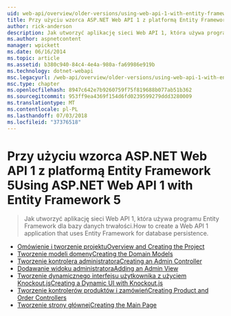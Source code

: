 ```yaml
---
uid: web-api/overview/older-versions/using-web-api-1-with-entity-framework-5/index
title: Przy użyciu wzorca ASP.NET Web API 1 z platformą Entity Framework 5 | Dokumentacja firmy Microsoft
author: rick-anderson
description: Jak utworzyć aplikację sieci Web API 1, która używa programu Entity Framework dla bazy danych trwałości.
ms.author: aspnetcontent
manager: wpickett
ms.date: 06/16/2014
ms.topic: article
ms.assetid: b380c940-84c4-4e4a-980a-fa69986e919b
ms.technology: dotnet-webapi
msc.legacyurl: /web-api/overview/older-versions/using-web-api-1-with-entity-framework-5
msc.type: chapter
ms.openlocfilehash: 8947c642e7b9260759f75f819688b077ab51b362
ms.sourcegitcommit: 953ff9ea4369f154d6fd0239599279ddd3280009
ms.translationtype: MT
ms.contentlocale: pl-PL
ms.lasthandoff: 07/03/2018
ms.locfileid: "37376518"
---
```

<a name="using-aspnet-web-api-1-with-entity-framework-5"></a><span data-ttu-id="db9ae-103">Przy użyciu wzorca ASP.NET Web API 1 z platformą Entity Framework 5</span><span class="sxs-lookup"><span data-stu-id="db9ae-103">Using ASP.NET Web API 1 with Entity Framework 5</span></span>
====================
> <span data-ttu-id="db9ae-104">Jak utworzyć aplikację sieci Web API 1, która używa programu Entity Framework dla bazy danych trwałości.</span><span class="sxs-lookup"><span data-stu-id="db9ae-104">How to create a Web API 1 application that uses Entity Framework for database persistence.</span></span>


- [<span data-ttu-id="db9ae-105">Omówienie i tworzenie projektu</span><span class="sxs-lookup"><span data-stu-id="db9ae-105">Overview and Creating the Project</span></span>](using-web-api-with-entity-framework-part-1.md)
- [<span data-ttu-id="db9ae-106">Tworzenie modeli domeny</span><span class="sxs-lookup"><span data-stu-id="db9ae-106">Creating the Domain Models</span></span>](using-web-api-with-entity-framework-part-2.md)
- [<span data-ttu-id="db9ae-107">Tworzenie kontrolera administratora</span><span class="sxs-lookup"><span data-stu-id="db9ae-107">Creating an Admin Controller</span></span>](using-web-api-with-entity-framework-part-3.md)
- [<span data-ttu-id="db9ae-108">Dodawanie widoku administratora</span><span class="sxs-lookup"><span data-stu-id="db9ae-108">Adding an Admin View</span></span>](using-web-api-with-entity-framework-part-4.md)
- [<span data-ttu-id="db9ae-109">Tworzenie dynamicznego interfejsu użytkownika z użyciem Knockout.js</span><span class="sxs-lookup"><span data-stu-id="db9ae-109">Creating a Dynamic UI with Knockout.js</span></span>](using-web-api-with-entity-framework-part-5.md)
- [<span data-ttu-id="db9ae-110">Tworzenie kontrolerów produktów i zamówień</span><span class="sxs-lookup"><span data-stu-id="db9ae-110">Creating Product and Order Controllers</span></span>](using-web-api-with-entity-framework-part-6.md)
- [<span data-ttu-id="db9ae-111">Tworzenie strony głównej</span><span class="sxs-lookup"><span data-stu-id="db9ae-111">Creating the Main Page</span></span>](using-web-api-with-entity-framework-part-7.md)
